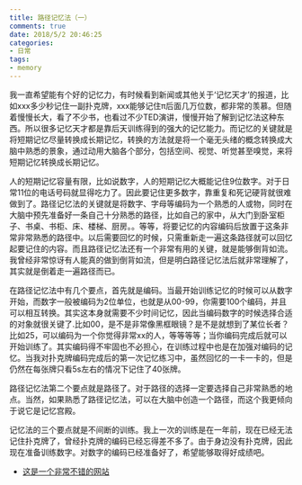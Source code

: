 ```yaml
---
title: 路径记忆法（一） 
comments: true
date: 2018/5/2 20:46:25
categories:
- 日常
tags:
- memory
---
```


我一直希望能有个好的记忆力，有时候看到新闻或其他关于‘记忆天才’的报道，比如xxx多少秒记住一副扑克牌，xxx能够记住π后面几万位数，都非常的羡慕。但随着慢慢长大，看了不少书，也看过不少TED演讲，慢慢开始了解到记忆法这种东西。所以很多记忆天才都是靠后天训练得到的强大的记忆能力。而记忆的关键就是将短期记忆尽量转换成长期记忆，转换的方法就是将一个毫无头绪的概念转换成大脑中熟悉的景象，通过动用大脑各个部分，包括空间、视觉、听觉甚至嗅觉，来将短期记忆转换成长期记忆。

<!-- more -->

人的短期记忆容量有限，比如说数字，人的短期记忆大概能记住9位数字。对于日常11位的电话号码就显得吃力了。因此要记住更多数字，靠重复和死记硬背就很难做到了。路径记忆法的关键就是将数字、字母等编码为一个熟悉的人或物，同时在大脑中预先准备好一条自己十分熟悉的路径，比如自己的家中，从大门到卧室柜子、书桌、书柜、床、楼梯、厨房。。等等，将要记忆的内容编码后放置于这条非常非常熟悉的路径中。以后需要回忆的时候，只需重新走一遍这条路径就可以回忆起要记住的内容。而且路径记忆法还有一个非常有用的关键，就是能够倒背如流。我曾经非常惊讶有人能真的做到倒背如流，但是明白路径记忆法后就非常理解了，其实就是倒着走一遍路径而已。

在路径记忆法中有几个要点，首先就是编码。当最开始训练记忆的时候可以从数字开始，而数字一般被编码为2位单位，也就是从00-99，你需要100个编码，并且可以相互转换。其实这本身就需要不少时间记忆，因此当编码数字的时候选择合适的对象就很关键了.比如00，是不是非常像黑框眼镜？是不是就想到了某位长者？比如25，可以编码为一个你觉得非常xx的人，等等等等；当你编码完成后就可以开始训练了。其实编码得不牢固也不必担心，在训练过程中也是在加强对编码的记忆。当我对扑克牌编码完成后的第一次记忆练习中，虽然回忆的一卡一卡的，但是仍然在每张牌只看5s左右的情况下记住了40张牌。

路径记忆法第二个要点就是路径了。对于路径的选择一定要选择自己非常熟悉的地点。当然，如果熟悉了路径记忆法，可以在大脑中创造一个路径，而这个我更倾向于说它是记忆宫殿。

记忆法的三个要点就是不间断的训练。我上一次的训练是在一年前，现在已经无法记住扑克牌了，曾经扑克牌的编码已经忘得差不多了。由于身边没有扑克牌，因此现在准备训练数字。对数字的编码已经准备好了，希望能够取得好成绩吧。


- [这是一个非常不错的网站](https://www.humanbenchmark.com/)